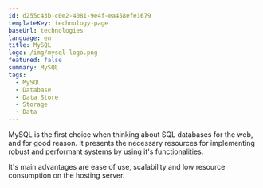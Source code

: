 ```yaml
---
id: d255c43b-c0e2-4081-9e4f-ea458efe1679
templateKey: technology-page
baseUrl: technologies
language: en
title: MySQL
logo: /img/mysql-logo.png
featured: false
summary: MySQL
tags:
  - MySQL
  - Database
  - Data Store
  - Storage
  - Data
---
```

MySQL is the first choice when thinking about SQL databases for the web, and for good reason. It presents the necessary resources for implementing robust and performant systems by using it's functionalities.

It's main advantages are ease of use, scalability and low resource consumption on the hosting server.
